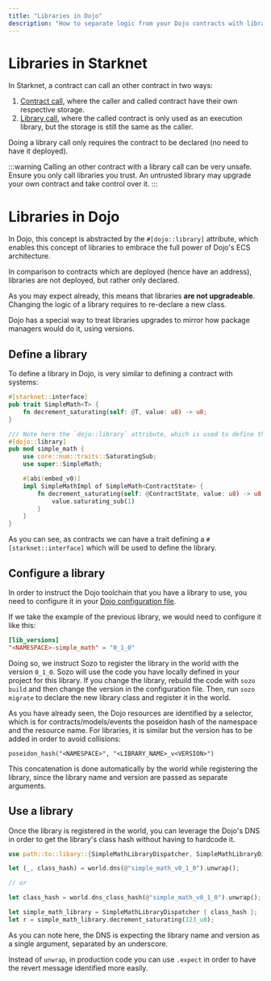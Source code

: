 ```yaml
---
title: "Libraries in Dojo"
description: "How to separate logic from your Dojo contracts with libraries"
---
```


# Libraries in Starknet

In Starknet, a contract can call an other contract in two ways:

1. [Contract call](https://www.starknet.io/cairo-book/ch102-02-interacting-with-another-contract.html?highlight=contract%20call#interacting-with-another-contract), where the caller and called contract have their own respective storage.
2. [Library call](https://www.starknet.io/cairo-book/ch102-03-executing-code-from-another-class.html?highlight=library%20call#library-calls), where the called contract is only used as an execution library, but the storage is still the same as the caller.

Doing a library call only requires the contract to be declared (no need to have it deployed).

:::warning
Calling an other contract with a library call can be very unsafe. Ensure you only call libraries you trust. An untrusted library may upgrade your own contract and take control over it.
:::

# Libraries in Dojo

In Dojo, this concept is abstracted by the `#[dojo::library]` attribute, which enables this concept of libraries to embrace the full power of Dojo's ECS architecture.

In comparison to contracts which are deployed (hence have an address), libraries are not deployed, but rather only declared.

As you may expect already, this means that libraries **are not upgradeable**. Changing the logic of a library requires to re-declare a new class.

Dojo has a special way to treat libraries upgrades to mirror how package managers would do it, using versions.

## Define a library

To define a library in Dojo, is very similar to defining a contract with systems:

```rust
#[starknet::interface]
pub trait SimpleMath<T> {
    fn decrement_saturating(self: @T, value: u8) -> u8;
}

/// Note here the `dojo::library` attribute, which is used to define the library.
#[dojo::library]
pub mod simple_math {
    use core::num::traits::SaturatingSub;
    use super::SimpleMath;

    #[abi(embed_v0)]
    impl SimpleMathImpl of SimpleMath<ContractState> {
        fn decrement_saturating(self: @ContractState, value: u8) -> u8 {
            value.saturating_sub(1)
        }
    }
}
```

As you can see, as contracts we can have a trait defining a `#[starknet::interface]` which will be used to define the library.

## Configure a library

In order to instruct the Dojo toolchain that you have a library to use, you need to configure it in your [Dojo configuration file](/framework/configuration/index.md#project-manifest).

If we take the example of the previous library, we would need to configure it like this:

```toml
[lib_versions]
"<NAMESPACE>-simple_math" = "0_1_0"
```

Doing so, we instruct Sozo to register the library in the world with the version `0_1_0`. Sozo will use the code you have locally defined in your project for this library. If you change the library, rebuild the code with `sozo build` and then change the version in the configuration file. Then, run `sozo migrate` to declare the new library class and register it in the world.

As you have already seen, the Dojo resources are identified by a selector, which is for contracts/models/events the poseidon hash of the namespace and the resource name. For libraries, it is similar but the version has to be added in order to avoid collisions:

```
poseidon_hash("<NAMESPACE>", "<LIBRARY_NAME>_v<VERSION>")
```

This concatenation is done automatically by the world while registering the library, since the library name and version are passed as separate arguments.

## Use a library

Once the library is registered in the world, you can leverage the Dojo's DNS in order to get the library's class hash without having to hardcode it.

```rust
use path::to::libary::{SimpleMathLibraryDispatcher, SimpleMathLibraryDispatcherTrait};

let (_, class_hash) = world.dns(@"simple_math_v0_1_0").unwrap();

// or

let class_hash = world.dns_class_hash(@"simple_math_v0_1_0").unwrap();

let simple_math_library = SimpleMathLibraryDispatcher { class_hash };
let r = simple_math_library.decrement_saturating(123_u8);
```

As you can note here, the DNS is expecting the library name and version as a single argument, separated by an underscore.

Instead of `unwrap`, in production code you can use `.expect` in order to have the revert message identified more easily.
